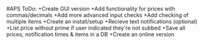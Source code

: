 #APS ToDo:
+Create GUI version
+Add functionality for prices with commas/decimals
+Add more advanced input checks
+Add checking of multiple items
+Create an install/setup
+Recieve text notifications (optional)
+List price without prime if user indicated they're not subbed
+Save all prices, notification times & items in a DB
+Create an online version